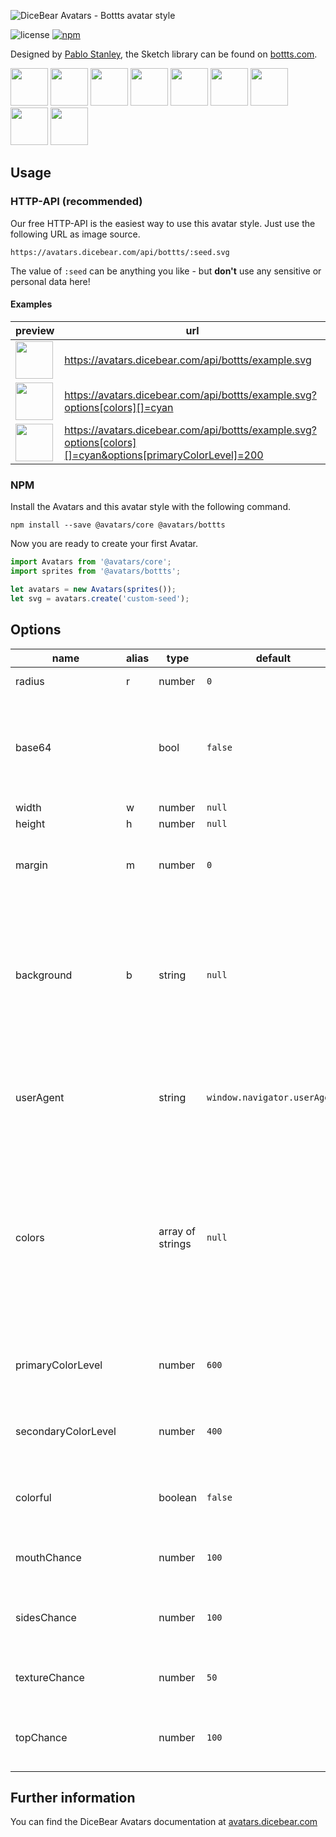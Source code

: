 ![DiceBear Avatars - Bottts avatar style](https://raw.githubusercontent.com/DiceBear/avatars/master/packages/@avatars/bottts/banner.svg?sanitize=true)

![license](https://img.shields.io/npm/l/@avatars/bottts.svg?style=flat-square)
[![npm](https://img.shields.io/npm/v/@avatars/bottts.svg?style=flat-square)](https://www.npmjs.com/package/@avatars/bottts)

Designed by [Pablo Stanley](https://twitter.com/pablostanley), the Sketch library can be found on
[bottts.com](https://bottts.com/).

<p>
    <img src="https://avatars.dicebear.com/api/bottts/1.svg" width="60" />
    <img src="https://avatars.dicebear.com/api/bottts/2.svg" width="60" />
    <img src="https://avatars.dicebear.com/api/bottts/3.svg" width="60" />
    <img src="https://avatars.dicebear.com/api/bottts/4.svg" width="60" />
    <img src="https://avatars.dicebear.com/api/bottts/5.svg" width="60" />
    <img src="https://avatars.dicebear.com/api/bottts/6.svg" width="60" />
    <img src="https://avatars.dicebear.com/api/bottts/7.svg" width="60" />
    <img src="https://avatars.dicebear.com/api/bottts/8.svg" width="60" />
    <img src="https://avatars.dicebear.com/api/bottts/9.svg" width="60" />
</p>

## Usage

### HTTP-API (recommended)

Our free HTTP-API is the easiest way to use this avatar style. Just use the following URL as image source.

    https://avatars.dicebear.com/api/bottts/:seed.svg

The value of `:seed` can be anything you like - but **don't** use any sensitive or personal data here!

#### Examples

| preview                                                                                                                           | url                                                                                                      |
| --------------------------------------------------------------------------------------------------------------------------------- | -------------------------------------------------------------------------------------------------------- |
| <img src="https://avatars.dicebear.com/api/bottts/example.svg" width="60" />                                                       | https://avatars.dicebear.com/api/bottts/example.svg                                                       |
| <img src="https://avatars.dicebear.com/api/bottts/example.svg?options[colors][]=cyan" width="60" />                                | https://avatars.dicebear.com/api/bottts/example.svg?options[colors][]=cyan                                |
| <img src="https://avatars.dicebear.com/api/bottts/example.svg?options[colors][]=cyan&options[primaryColorLevel]=200" width="60" /> | https://avatars.dicebear.com/api/bottts/example.svg?options[colors][]=cyan&options[primaryColorLevel]=200 |

### NPM

Install the Avatars and this avatar style with the following command.

    npm install --save @avatars/core @avatars/bottts

Now you are ready to create your first Avatar.

```js
import Avatars from '@avatars/core';
import sprites from '@avatars/bottts';

let avatars = new Avatars(sprites());
let svg = avatars.create('custom-seed');
```

## Options

| name                | alias | type             | default                      | description                                                                                                                                                                                                  |
| ------------------- | ----- | ---------------- | ---------------------------- | ------------------------------------------------------------------------------------------------------------------------------------------------------------------------------------------------------------ |
| radius              | r     | number           | `0`                          | Avatar border radius                                                                                                                                                                                         |
| base64              |       | bool             | `false`                      | Return avatar as base64 data uri instead of XML <br> **Not supported by the HTTP API**                                                                                                                       |
| width               | w     | number           | `null`                       | Fixed width                                                                                                                                                                                                  |
| height              | h     | number           | `null`                       | Fixed height                                                                                                                                                                                                 |
| margin              | m     | number           | `0`                          | Avatar margin in percent<br> **HTTP-API limitation** Max value `25`                                                                                                                                          |
| background          | b     | string           | `null`                       | Any valid color identifier<br> **HTTP-API limitation** Only hex _(3-digit, 6-digit and 8-digit)_ values are allowed. Use url encoded hash: `%23`.                                                            |
| userAgent           |       | string           | `window.navigator.userAgent` | User-Agent for legacy browser fallback<br> **Automatically detected by the HTTP API**                                                                                                                        |
| colors              |       | array of strings | `null`                       | Possible values: `amber`, `blue`, `blueGrey`, `brown`, `cyan`, `deepOrange`, `deepPurple`, `green`, `grey`, `indigo`, `lightBlue`, `lightGreen`, `lime`, `orange`, `pink`, `purple`, `red`, `teal`, `yellow` |
| primaryColorLevel   |       | number           | `600`                        | Possible values: `50`, `100`, `200`, `300`, `400`, `500`, `600`, `700`, `800`, `900`                                                                                                                         |
| secondaryColorLevel |       | number           | `400`                        | Possible values: `50`, `100`, `200`, `300`, `400`, `500`, `600`, `700`, `800`, `900`                                                                                                                         |
| colorful            |       | boolean          | `false`                      | Assigns sides and top a random secondary color                                                                                                                                                               |
| mouthChance         |       | number           | `100`                        | Probability in percent avatar will have a mouth                                                                                                                                                              |
| sidesChance         |       | number           | `100`                        | Probability in percent avatar will have side elements                                                                                                                                                        |
| textureChance       |       | number           | `50`                         | Probability in percent avatar will have texture                                                                                                                                                              |
| topChance           |       | number           | `100`                        | Probability in percent avatar will have a top element                                                                                                                                                        |

## Further information

You can find the DiceBear Avatars documentation at [avatars.dicebear.com](https://avatars.dicebear.com)
